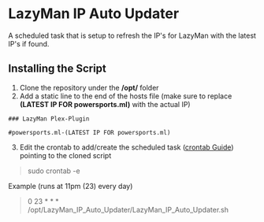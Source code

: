 # LazyMan IP Auto Updater
A scheduled task that is setup to refresh the IP's for LazyMan with the latest IP's if found.

## Installing the Script
1. Clone the repository under the  **/opt/** folder
2. Add a static line to the end of the hosts file (make sure to replace **(LATEST IP FOR powersports.ml)** with the actual IP)

```### LazyMan Plex-Plugin```

```#powersports.ml-(LATEST IP FOR powersports.ml)```

3. Edit the crontab to add/create the scheduled task ([crontab Guide](https://crontab.guru/)) pointing to the cloned script
> sudo crontab -e

Example (runs at 11pm (23) every day)
> 0 23 * * * /opt/LazyMan_IP_Auto_Updater/LazyMan_IP_Auto_Updater.sh
